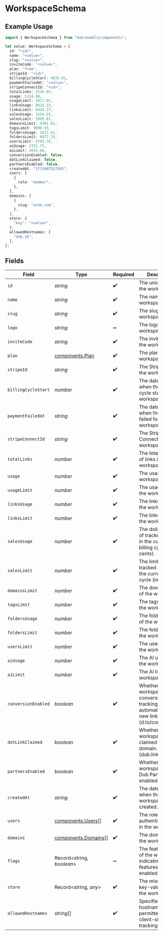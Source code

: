 # WorkspaceSchema

## Example Usage

```typescript
import { WorkspaceSchema } from "dub/models/components";

let value: WorkspaceSchema = {
  id: "<id>",
  name: "<value>",
  slug: "<value>",
  inviteCode: "<value>",
  plan: "free",
  stripeId: "<id>",
  billingCycleStart: 4835.01,
  paymentFailedAt: "<value>",
  stripeConnectId: "<id>",
  totalLinks: 3136.95,
  usage: 5124.08,
  usageLimit: 3017.01,
  linksUsage: 8618.23,
  linksLimit: 8443.27,
  salesUsage: 3154.65,
  salesLimit: 5995.81,
  domainsLimit: 4301.81,
  tagsLimit: 9090.93,
  foldersUsage: 1873.61,
  foldersLimit: 6977.29,
  usersLimit: 9703.76,
  aiUsage: 1752.75,
  aiLimit: 2019.66,
  conversionEnabled: false,
  dotLinkClaimed: false,
  partnersEnabled: false,
  createdAt: "1731907527265",
  users: [
    {
      role: "member",
    },
  ],
  domains: [
    {
      slug: "acme.com",
    },
  ],
  store: {
    "key": "<value>",
  },
  allowedHostnames: [
    "dub.sh",
  ],
};
```

## Fields

| Field                                                                                                 | Type                                                                                                  | Required                                                                                              | Description                                                                                           | Example                                                                                               |
| ----------------------------------------------------------------------------------------------------- | ----------------------------------------------------------------------------------------------------- | ----------------------------------------------------------------------------------------------------- | ----------------------------------------------------------------------------------------------------- | ----------------------------------------------------------------------------------------------------- |
| `id`                                                                                                  | *string*                                                                                              | :heavy_check_mark:                                                                                    | The unique ID of the workspace.                                                                       |                                                                                                       |
| `name`                                                                                                | *string*                                                                                              | :heavy_check_mark:                                                                                    | The name of the workspace.                                                                            |                                                                                                       |
| `slug`                                                                                                | *string*                                                                                              | :heavy_check_mark:                                                                                    | The slug of the workspace.                                                                            |                                                                                                       |
| `logo`                                                                                                | *string*                                                                                              | :heavy_minus_sign:                                                                                    | The logo of the workspace.                                                                            |                                                                                                       |
| `inviteCode`                                                                                          | *string*                                                                                              | :heavy_check_mark:                                                                                    | The invite code of the workspace.                                                                     |                                                                                                       |
| `plan`                                                                                                | [components.Plan](../../models/components/plan.md)                                                    | :heavy_check_mark:                                                                                    | The plan of the workspace.                                                                            |                                                                                                       |
| `stripeId`                                                                                            | *string*                                                                                              | :heavy_check_mark:                                                                                    | The Stripe ID of the workspace.                                                                       |                                                                                                       |
| `billingCycleStart`                                                                                   | *number*                                                                                              | :heavy_check_mark:                                                                                    | The date and time when the billing cycle starts for the workspace.                                    |                                                                                                       |
| `paymentFailedAt`                                                                                     | *string*                                                                                              | :heavy_check_mark:                                                                                    | The date and time when the payment failed for the workspace.                                          |                                                                                                       |
| `stripeConnectId`                                                                                     | *string*                                                                                              | :heavy_check_mark:                                                                                    | The Stripe Connect ID of the workspace.                                                               |                                                                                                       |
| `totalLinks`                                                                                          | *number*                                                                                              | :heavy_check_mark:                                                                                    | The total number of links in the workspace.                                                           |                                                                                                       |
| `usage`                                                                                               | *number*                                                                                              | :heavy_check_mark:                                                                                    | The usage of the workspace.                                                                           |                                                                                                       |
| `usageLimit`                                                                                          | *number*                                                                                              | :heavy_check_mark:                                                                                    | The usage limit of the workspace.                                                                     |                                                                                                       |
| `linksUsage`                                                                                          | *number*                                                                                              | :heavy_check_mark:                                                                                    | The links usage of the workspace.                                                                     |                                                                                                       |
| `linksLimit`                                                                                          | *number*                                                                                              | :heavy_check_mark:                                                                                    | The links limit of the workspace.                                                                     |                                                                                                       |
| `salesUsage`                                                                                          | *number*                                                                                              | :heavy_check_mark:                                                                                    | The dollar amount of tracked revenue in the current billing cycle (in cents).                         |                                                                                                       |
| `salesLimit`                                                                                          | *number*                                                                                              | :heavy_check_mark:                                                                                    | The limit of tracked revenue in the current billing cycle (in cents).                                 |                                                                                                       |
| `domainsLimit`                                                                                        | *number*                                                                                              | :heavy_check_mark:                                                                                    | The domains limit of the workspace.                                                                   |                                                                                                       |
| `tagsLimit`                                                                                           | *number*                                                                                              | :heavy_check_mark:                                                                                    | The tags limit of the workspace.                                                                      |                                                                                                       |
| `foldersUsage`                                                                                        | *number*                                                                                              | :heavy_check_mark:                                                                                    | The folders usage of the workspace.                                                                   |                                                                                                       |
| `foldersLimit`                                                                                        | *number*                                                                                              | :heavy_check_mark:                                                                                    | The folders limit of the workspace.                                                                   |                                                                                                       |
| `usersLimit`                                                                                          | *number*                                                                                              | :heavy_check_mark:                                                                                    | The users limit of the workspace.                                                                     |                                                                                                       |
| `aiUsage`                                                                                             | *number*                                                                                              | :heavy_check_mark:                                                                                    | The AI usage of the workspace.                                                                        |                                                                                                       |
| `aiLimit`                                                                                             | *number*                                                                                              | :heavy_check_mark:                                                                                    | The AI limit of the workspace.                                                                        |                                                                                                       |
| `conversionEnabled`                                                                                   | *boolean*                                                                                             | :heavy_check_mark:                                                                                    | Whether the workspace has conversion tracking enabled automatically for new links (d.to/conversions). |                                                                                                       |
| `dotLinkClaimed`                                                                                      | *boolean*                                                                                             | :heavy_check_mark:                                                                                    | Whether the workspace has claimed a free .link domain. (dub.link/free)                                |                                                                                                       |
| `partnersEnabled`                                                                                     | *boolean*                                                                                             | :heavy_check_mark:                                                                                    | Whether the workspace has Dub Partners enabled.                                                       |                                                                                                       |
| `createdAt`                                                                                           | *string*                                                                                              | :heavy_check_mark:                                                                                    | The date and time when the workspace was created.                                                     |                                                                                                       |
| `users`                                                                                               | [components.Users](../../models/components/users.md)[]                                                | :heavy_check_mark:                                                                                    | The role of the authenticated user in the workspace.                                                  |                                                                                                       |
| `domains`                                                                                             | [components.Domains](../../models/components/domains.md)[]                                            | :heavy_check_mark:                                                                                    | The domains of the workspace.                                                                         |                                                                                                       |
| `flags`                                                                                               | Record<string, *boolean*>                                                                             | :heavy_minus_sign:                                                                                    | The feature flags of the workspace, indicating which features are enabled.                            |                                                                                                       |
| `store`                                                                                               | Record<string, *any*>                                                                                 | :heavy_check_mark:                                                                                    | The miscellaneous key-value store of the workspace.                                                   |                                                                                                       |
| `allowedHostnames`                                                                                    | *string*[]                                                                                            | :heavy_check_mark:                                                                                    | Specifies hostnames permitted for client-side click tracking.                                         | [<br/>"dub.sh"<br/>]                                                                                  |